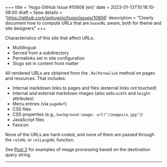 +++
title = 'Hugo GitHub Issue #10606 (en)'
date = 2023-01-13T10:18:10-08:00
draft = false
details = 'https://github.com/gohugoio/hugo/issues/10606'
description = "Clearly document how to compute URLs that are `baseURL` aware, both for theme and site designers"
+++

Characteristics of this site that affect URLs:

- Multilingual
- Served from a subdirectory
- Permalinks set in site configuration
- Slugs set in content front matter

All rendered URLs are obtained from the `.RelPermalink` method on pages and resources. That includes:

- Internal markdown links to pages and files (external links not touched)
- Internal and external markdown images (also sets `width` and `height` attributes)
- Menu entries (via `pageRef`)
- CSS files
- CSS properties (e.g., `background-image: url("/images/a.jpg")`)
- JavaScript files
- Favicon

None of the URLs are hard-coded, and none of them are passed through the `relURL` or `relLangURL` function.

See [Post 2](/posts/post-2) for examples of image processing based on the destination query string.

----
